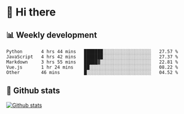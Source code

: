 # 👋 Hi there

## 📊 Weekly development

<!--START_SECTION:waka-->
```text
Python       4 hrs 44 mins   ███████░░░░░░░░░░░░░░░░░░   27.57 % 
JavaScript   4 hrs 42 mins   ███████░░░░░░░░░░░░░░░░░░   27.37 % 
Markdown     3 hrs 55 mins   █████▓░░░░░░░░░░░░░░░░░░░   22.81 % 
Vue.js       1 hr 24 mins    ██░░░░░░░░░░░░░░░░░░░░░░░   08.22 % 
Other        46 mins         █░░░░░░░░░░░░░░░░░░░░░░░░   04.52 % 
```
<!--END_SECTION:waka-->

## 📅 Github stats

[![Github stats](https://github-readme-stats.vercel.app/api?username=Zeroto521&ount_private=true&show_icons=true)](https://github.com/Zeroto521)
